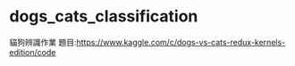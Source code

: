 # dogs_cats_classification
貓狗辨識作業
題目:https://www.kaggle.com/c/dogs-vs-cats-redux-kernels-edition/code

